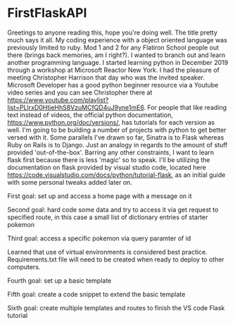 # FirstFlaskAPI

Greetings to anyone reading this, hope you're doing well. The title pretty much says it all. My coding experience with a object oriented language was previously limited to ruby. Mod 1 and 2 for any Flatiron School people out there (brings back memories, am I right?). I wanted to branch out and learn another programming language. I started learning python in December 2019 through a workshop at Microsoft Reactor New York. I had the pleasure of meeting Christopher Harrison that day who was the invited speaker. Microsoft Developer has a good python beginner resource via a Youtube video series and you can see Christopher there at https://www.youtube.com/playlist?list=PLlrxD0HtieHhS8VzuMCfQD4uJ9yne1mE6. For people that like reading text instead of videos, the official python documentation, https://www.python.org/doc/versions/, has tutorials for each version as well. I'm going to be building a number of projects with python to get better versed with it. Some parallels I've drawn so far, Sinatra is to Flask whereas Ruby on Rails is to Django. Just an analogy in regards to the amount of stuff provided 'out-of-the-box'. Barring any other constraints, I want to learn flask first because there is less 'magic' so to speak. I'll be utilizing the documentation on flask provided by visual studio code, located here https://code.visualstudio.com/docs/python/tutorial-flask, as an initial guide with some personal tweaks added later on.

First goal: set up and access a home page with a message on it

Second goal: hard code some data and try to access it via get request to specified route, in this case a small list of dictionary entries of starter pokemon

Third goal: access a specific pokemon via query paramter of id

Learned that use of virtual environments is considered best practice. Requirements.txt file will need to be created when ready to deploy to other computers.

Fourth goal: set up a basic template

Fifth goal: create a code snippet to extend the basic template

Sixth goal: create multiple templates and routes to finish the VS code Flask tutorial
